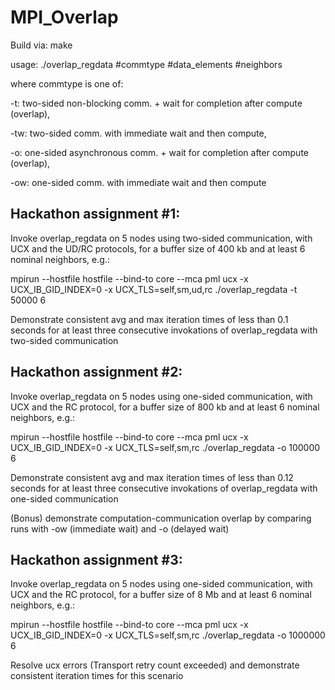 # MPI_Overlap
Build via:
make

usage:
./overlap_regdata #commtype #data_elements #neighbors

where commtype is one of:

  -t: two-sided non-blocking comm. + wait for completion after compute (overlap),

  -tw: two-sided comm. with immediate wait and then compute,

  -o: one-sided asynchronous comm. + wait for completion after compute (overlap),

  -ow: one-sided comm. with immediate wait and then compute


## Hackathon assignment #1:

Invoke overlap_regdata on 5 nodes using two-sided communication, with UCX and the UD/RC protocols, for a buffer size of 400 kb and at least 6 nominal neighbors, e.g.:

mpirun --hostfile hostfile --bind-to core --mca pml ucx -x UCX_IB_GID_INDEX=0 -x UCX_TLS=self,sm,ud,rc ./overlap_regdata -t 50000 6

Demonstrate consistent avg and max iteration times of less than 0.1 seconds for at least three consecutive invokations of overlap_regdata with two-sided communication

## Hackathon assignment #2:

Invoke overlap_regdata on 5 nodes using one-sided communication, with UCX and the RC protocol, for a buffer size of 800 kb and at least 6 nominal neighbors, e.g.:

mpirun --hostfile hostfile --bind-to core --mca pml ucx -x UCX_IB_GID_INDEX=0 -x UCX_TLS=self,sm,rc ./overlap_regdata -o 100000 6

Demonstrate consistent avg and max iteration times of less than 0.12 seconds for at least three consecutive invokations of overlap_regdata with one-sided communication

(Bonus) demonstrate computation-communication overlap by comparing runs with -ow (immediate wait) and -o (delayed wait)

## Hackathon assignment #3:

Invoke overlap_regdata on 5 nodes using one-sided communication, with UCX and the RC protocol, for a buffer size of 8 Mb and at least 6 nominal neighbors, e.g.:

mpirun --hostfile hostfile --bind-to core --mca pml ucx -x UCX_IB_GID_INDEX=0 -x UCX_TLS=self,sm,rc ./overlap_regdata -o 1000000 6

Resolve ucx errors (Transport retry count exceeded) and demonstrate consistent iteration times for this scenario


